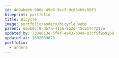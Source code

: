 ```yaml
---
id: 4d04bdeb-986e-49d8-9ccf-dc854b9c89f3
blueprint: portfolio
title: Bicycle
image: portfolio/anders/bicycle.webp
parent: 65eb0cf0-db7a-4116-8b2d-45c51447217e
updated_by: 733e613e-5f4f-4943-b04a-83cf5f969268
updated_at: 1692689678
portfolio:
  - anders
---
```

